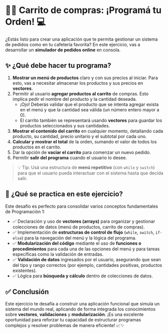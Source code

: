 # 🛒🧠 Carrito de compras: ¡Programá tu Orden! 💻

¿Estás listo para crear una aplicación que te permita gestionar un sistema de pedidos como en tu cafetería favorita? En este ejercicio, vas a desarrollar un **simulador de pedidos online** en consola.

## ✨ ¿Qué debe hacer tu programa?

1.  **Mostrar un menú de productos** claro y con sus precios al iniciar. Para esto, vas a necesitar almacenar los productos y sus precios en **vectores**.
2.  Permitir al usuario **agregar productos al carrito** de compras. Esto implica pedir el nombre del producto y la cantidad deseada.
    - ¡Ojo! Deberás validar que el producto que se intenta agregar exista en el menú y que la cantidad sea válida (un número entero mayor a 0).
    - El carrito también se representará usando **vectores** para guardar los productos seleccionados y sus cantidades.
3.  **Mostrar el contenido del carrito** en cualquier momento, detallando cada producto, su cantidad, precio unitario y el subtotal por cada uno.
4.  **Calcular y mostrar el total** de la orden, sumando el valor de todos los productos en el carrito.
5.  Dar la opción de **vaciar el carrito** para comenzar un nuevo pedido.
6.  Permitir **salir del programa** cuando el usuario lo desee.

> 💡 Tip: Usá una estructura de **menú repetitivo** (con `while` y `switch`) para que el usuario pueda interactuar con el sistema hasta que decida salir.

## 🧠 ¿Qué se practica en este ejercicio?

Este desafío es perfecto para consolidar varios conceptos fundamentales de Programación 1:

- ✅ Declaración y uso de **vectores (arrays)** para organizar y gestionar colecciones de datos (menú de productos, carrito de compras).
- ✅ Implementación de **estructuras de control de flujo** (`while`, `switch`, `if-else`) para la navegación del menú y la lógica del programa.
- ✅ **Modularización del código** mediante el uso de **funciones o procedimientos** para cada una de las opciones del menú y para tareas específicas como la validación de entradas.
- ✅ **Validación de datos** ingresados por el usuario, asegurando que sean del tipo y rango correctos (por ejemplo, cantidades positivas, productos existentes).
- ✅ Lógica para **búsqueda y cálculo** dentro de colecciones de datos.

## ✅ Conclusión

Este ejercicio te desafía a construir una aplicación funcional que simula un sistema del mundo real, aplicando de forma integrada los conocimientos sobre **vectores**, **validaciones** y **modularización**. ¡Es una excelente oportunidad para reforzar tu capacidad de estructurar programas complejos y resolver problemas de manera eficiente! 📈✨

